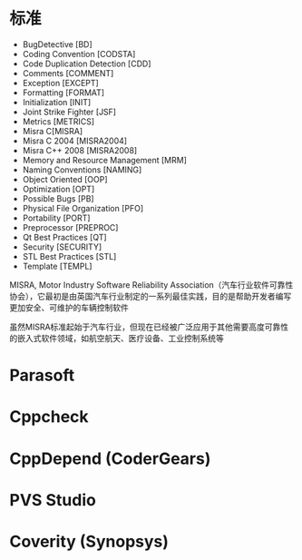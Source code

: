 # 标准

- BugDetective [BD]
- Coding Convention [CODSTA]
- Code Duplication Detection [CDD]
- Comments [COMMENT]
- Exception [EXCEPT]
- Formatting [FORMAT]
- Initialization [INIT]
- Joint Strike Fighter [JSF]
- Metrics [METRICS]
- Misra C[MISRA]
- Misra C 2004 [MISRA2004]
- Misra C++ 2008 [MISRA2008]
- Memory and Resource Management [MRM]
- Naming Conventions [NAMING]
- Object Oriented [OOP]
- Optimization [OPT]
- Possible Bugs [PB]
- Physical File Organization [PFO]
- Portability [PORT]
- Preprocessor [PREPROC]
- Qt Best Practices [QT]
- Security [SECURITY]
- STL Best Practices [STL]
- Template [TEMPL]





MISRA, Motor Industry Software Reliability Association（汽车行业软件可靠性协会），它最初是由英国汽车行业制定的一系列最佳实践，目的是帮助开发者编写更加安全、可维护的车辆控制软件

虽然MISRA标准起始于汽车行业，但现在已经被广泛应用于其他需要高度可靠性的嵌入式软件领域，如航空航天、医疗设备、工业控制系统等

# Parasoft

# Cppcheck



# CppDepend (CoderGears)

# PVS Studio

# Coverity (Synopsys)